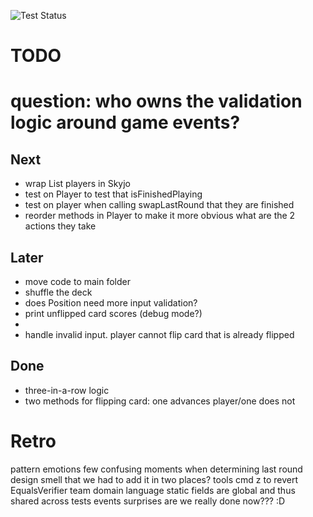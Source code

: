 ![Test Status](../../workflows/test/badge.svg)

#  TODO
# question: who owns the validation logic around game events?

## Next
* wrap List<Player> players in Skyjo
* test on Player to test that isFinishedPlaying
* test on player when calling swapLastRound that they are finished
* reorder methods in Player to make it more obvious what are the 2 actions they take

## Later
* move code to main folder
* shuffle the deck
* does Position need more input validation?
* print unflipped card scores (debug mode?)
* 
* handle invalid input. player cannot flip card that is already flipped




## Done
* three-in-a-row logic
* two methods for flipping card: one advances player/one does not


# Retro

pattern
emotions
  few confusing moments when determining last round
    design smell that we had to add it in two places?
tools
  cmd z to revert
  EqualsVerifier
team
domain
language
  static fields are global and thus shared across tests
events
surprises
  are we really done now??? :D
